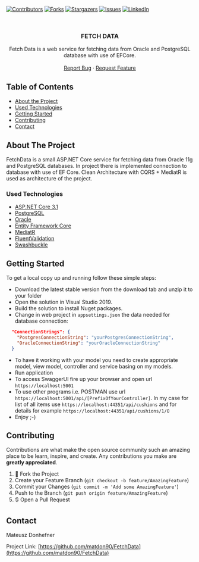 ﻿[![Contributors][contributors-shield]][contributors-url]
[![Forks][forks-shield]][forks-url]
[![Stargazers][stars-shield]][stars-url]
[![Issues][issues-shield]][issues-url]
[![LinkedIn][linkedin-shield]][linkedin-url]

<!-- PROJECT LOGO -->
<br />
<p align="center">
  <h3 align="center">FETCH DATA</h3>

  <p align="center">
    Fetch Data is a web service for fetching data from Oracle and PostgreSQL database with use of EFCore.
    <br />
    <br />
    <a href="https://github.com/matdon90/FetchData/issues">Report Bug</a>
    ·
    <a href="https://github.com/matdon90/FetchData/issues">Request Feature</a>
  </p>
</p>

<!-- TABLE OF CONTENTS -->
## Table of Contents

* [About the Project](#about-the-project)
* [Used Technologies](#used-technologies)
* [Getting Started](#getting-started)
* [Contributing](#contributing)
* [Contact](#contact)


<!-- ABOUT THE PROJECT -->
## About The Project

FetchData is a small ASP.NET Core service for fetching data from Oracle 11g and PostgreSQL databases.
In project there is implemented connection to database with use of EF Core. Clean Architecture with CQRS + MediatR is used as architecture of the project.


<!-- USED TECHNOLOGIES -->
### Used Technologies

* [ASP.NET Core 3.1](https://docs.microsoft.com/pl-pl/aspnet/core/?view=aspnetcore-3.1)
* [PostgreSQL](https://www.postgresql.org/)
* [Oracle](https://www.oracle.com/pl/index.html)
* [Entity Framework Core](https://docs.microsoft.com/en-US/ef/core/)
* [MediatR](https://github.com/jbogard/MediatR)
* [FluentValidation](https://fluentvalidation.net/)
* [Swashbuckle](https://docs.microsoft.com/en-US/aspnet/core/tutorials/getting-started-with-swashbuckle?view=aspnetcore-5.0&tabs=visual-studio)

<!-- GETTING STARTED -->
## Getting Started

To get a local copy up and running follow these simple steps:

* Download the latest stable version from the download tab and unzip it to your folder
* Open the solution in Visual Studio 2019. 
* Build the solution to install Nuget packages.
* Change in web project in `appsettings.json` the data needed for database connection:

```json
  "ConnectionStrings": {
    "PostgresConnectionString": "yourPostgresConnectionString",
    "OracleConnectionString": "yourOracleConnectionString"
  }
```

* To have it working with your model you need to create appropriate model, view model, controller and service basing on my models.
* Run application
* To access SwaggerUI fire up your browser and open url `https://localhost:5001`
* To use other programs i.e. POSTMAN use url `https://localhost:5001/api/[PrefixOfYourController]`. In my case for list of all items use `https://localhost:44351/api/cushions` and for details for example `https://localhost:44351/api/cushions/1/O`
* Enjoy ;-)


<!-- CONTRIBUTING -->
## Contributing

Contributions are what make the open source community such an amazing place to be learn, inspire, and create. Any contributions you make are **greatly appreciated**.

1. 🍴 Fork the Project
2. Create your Feature Branch (`git checkout -b feature/AmazingFeature`)
3. Commit your Changes (`git commit -m 'Add some AmazingFeature'`)
4. Push to the Branch (`git push origin feature/AmazingFeature`)
5. 🔃 Open a Pull Request


<!-- CONTACT -->
## Contact

Mateusz Donhefner

Project Link: [https://github.com/matdon90/FetchData](https://github.com/matdon90/FetchData)

<!-- MARKDOWN LINKS & IMAGES -->
<!-- https://www.markdownguide.org/basic-syntax/#reference-style-links -->
[contributors-shield]: https://img.shields.io/github/contributors/matdon90/OracleDataFetch.svg?style=flat-square
[contributors-url]: https://github.com/matdon90/FetchData/graphs/contributors
[forks-shield]: https://img.shields.io/github/forks/matdon90/OracleDataFetch.svg?style=flat-square
[forks-url]: https://github.com/matdon90/FetchData/network/members
[stars-shield]: https://img.shields.io/github/stars/matdon90/OracleDataFetch.svg?style=flat-square
[stars-url]: https://github.com/matdon90/FetchData/stargazers
[issues-shield]: https://img.shields.io/github/issues/matdon90/OracleDataFetch.svg?style=flat-square
[issues-url]: https://github.com/matdon90/FetchData/issues
[linkedin-shield]: https://img.shields.io/badge/-LinkedIn-black.svg?style=flat-square&logo=linkedin&colorB=555
[linkedin-url]: https://www.linkedin.com/in/mateusz-donhefner/

